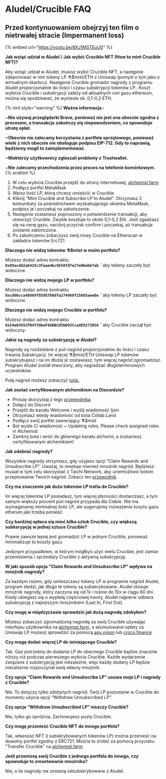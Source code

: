 # Aludel/Crucible FAQ

## **Przed kontynuowaniem obejrzyj ten film o nietrwałej stracie \(Impermanent loss\)**

{% embed url="https://youtu.be/8XJ1MSTEuU0" %}

**Jak wziąć udział w Aludel / Jak wybić Crucible NFT \(How to mint Crucible NFT\)?**

Aby wziąć udział w Aludel, musisz wybić Crucible NFT, a następnie zdeponować w nim tokeny LP ⚗️$mist/ETH z Uniswap \(pomyśl o tym jako o wirtualnym skarbcu\). Następnie Crucible gromadzi nagrody z programu Aludel proporcjonalnie do ilości i czasu subskrypcji tokenów LP.. Koszt wybicia Crucible i subskrypcji zależy od aktualnych cen gazu ethereum, można się spodziewać, że wyniesie ok. 0,1-0,2 ETH.

{% hint style="warning" %}
**Ważna informacja :**

~**Nie używaj przeglądarki Brave, ponieważ nie jest ona obecnie zgodna z procesem, a transakcja zakończy się niepowodzeniem, co spowoduje utratę opłat.**

**~Obecnie nie zalecamy korzystania z portfela sprzętowego, ponieważ wiele z nich obecnie nie obsługuje podpisu EIP-712. Gdy to naprawią, będziemy mogli to zaimplementować.**

**~Niektórzy użytkownicy zgłaszali problemy z Trustwallet.**

~**Nie zalecamy przechodzenia przez proces na telefonie komórkowym.**
{% endhint %}

1. W celu wybicia Crucible przejdź do strony internetowej, [alchemist.farm](https://alchemist.farm/)
2. Podłącz portfel MetaMask
3. Wpisz ilość LP, którą chcesz umieścić w Crucible.
4. Kliknij “Mint Crucible and Subscribe LP to Aludel”. Otrzymasz 2 komunikaty za pośrednictwem wyskakującego okienka MetaMask, podpisz je i poczekaj na zakończenie.
5. Następnie zostaniesz poproszony o potwierdzenie transakcji, aby utworzyć Crucible. Zwykle kosztuje to około 0,1-0,2 Eth. Jeśli zgadzasz się na cenę gazu, naciśnij przycisk confirm i poczekaj, aż transakcja zostanie zakończona.
6. Po zakończeniu zobaczysz swój nowy Crucible na Etherscan w zakładce tokenów Erc721.

**Dlaczego nie widzę tokenów ⚗️$mist w moim portfelu?**

Możesz dodać adres kontraktu **`0x88acdd2a6425c3faae4bc9650fd7e27e0bebb7ab`** ``aby tokeny zaczeły być widoczne.

**Dlaczego nie widzę mojego LP w portfelu?**

Możesz dodać adres kontraktu **`0xcd6bcca48069f8588780dfa274960f15685aee0e`** ``aby tokeny LP zaczeły być widoczne.

**Dlaczego nie widzę mojego Crucible w portfelu?**

Możesz dodać adres kontraktu **`0x54e0395CFB4f39beF66DBCd5bD93Cca4E9273D56`** ``aby Crucible zaczął być widoczny.

**Jakie są nagrody za subskrypcję w Aludel?**

Nagrody są rozdzielane z puli nagród proporcjonalnie do ilości i czasu trwania Subskrypcji. Im więcej ⚗️$mist/ETH Uniswap LP tokenów subskrybujesz i na im dłużej je zostawiasz, tym więcej nagród zgromadzisz. Program Aludel został stworzony, aby nagradzać długoterminowych uczestników.

Pulę nagród możesz zobaczyć [tutaj.](https://etherscan.io/address/0x04108d6e9a51bec5170f8fd953a156cf754ba541)

**Jak zostać certyfikowanym alchemikiem na Discordzie?**

* Proszę skorzystaj z tego [przewodnika](https://hackmd.io/@alchemistcoin/H1qJBNwLO)
* Dołącz do Discord
* Przejdź do kanału Welcome i wyślij wiadomość !join
* Otrzymasz wtedy wiadomość od bota Collab.Land
* Podłącz swój portfel zawierający ⚗️$mist
* Bot wyśle Ci wiadomość  ~ Updating roles, Please check assigned roles in Alchemist
* Zamknij bota i wróć do głównego kanału alchemii, a zostaniesz certyfikowanym alchemikiem!

**Jak odebrać nagrody?**

Wszystkie nagrody otrzymasz, gdy użyjesz opcji "Claim Rewards and Unsubscribe LP". Uważaj, to resetuje również mnożnik nagród. Będziesz musiał w tym celu skorzystać z Taichi Network, aby uniemożliwić botom przejmowanie Twoich nagród. Zobacz ten [przewodnik](https://hackmd.io/@alchemistcoin/HJWWIV1Pd).

**Czy ma znaczenie jak dużo tokenów LP trafia do Crucible?**

Im więcej tokenów LP posiadasz, tym więcej płynności dostarczasz, a tym samym większy procent puli nagród przypada dla Ciebie. Nie ma wymagananej minimalnej ilość LP, ale sugerujemy rozważenie kosztu gazu etherum jaki trzeba ponieść.

**Czy bardziej opłaca się mieć kilka sztuk Crucible, czy większą subksrypcję w jednej sztuce Crucible?**

Prawie zawsze lepiej jest gromadzić LP w jednym Crucible, ponieważ minimalizuje to koszty gazu.

Jedynym przypadkiem, w którym mógłbyś użyć wielu Crucible, jest zamiar przeniesienia / sprzedaży Crucible z aktywną subskrypcją.

**W jaki sposób opcja "Claim Rewards and Unsubscribe LP" wpływa na mnożnik nagrody?**

Za każdym razem, gdy umieszczasz tokeny LP w programie nagród Aludel, program śledzi, jak długo te tokeny są subskrybowane. Aludel stosuje mnożnik nagrody, który zaczyna się od 1x i rośnie do 10x w ciągu 60 dni. Kiedy ubiegasz się o wypłatę częściowej kwoty, Aludel najpierw odbiera subskrypcję z najniższym mnożnikiem \(Last In, First Out\).

**Czy mogę w międzyczasie sprawdzić jak dużą nagrodę zdobyłem?**

Możesz zobaczyć zgromadzoną nagrodę za swój Crucible używając interfejsu użytkownika na [alchemist.farm](https://alchemist.farm), a skumulowane opłaty za Uniswap LP możesz sprawdzić za pomocą [apy.vision](https://apy.vision/) lub [croco.finance](https://croco.finance/)

**Czy mogę dodać więcej LP do istniejącego Crucible?**

Tak. Gaz potrzebny do dodania LP do obecnego Crucible będzie znacznie niższy niż podczas pierwszego wybicia Crucible. Każde wydarzenie związane z subskrypcją jest niezależne, więc każdy dodany LP będzie niezależnie rozpoczynał swój własny mnożnik.

**Czy opcja “Claim Rewards and Unsubscribe LP” usuwa moje LP i nagrody z Crucible?**

Nie. To dotyczy tylko zdobytych nagród. Twój LP pozostanie w Crucible do momentu użycia opcji “Withdraw Unsubscribed LP”.

**Czy opcja “Withdraw Unsubscribed LP” niszczy Crucible?**

Nie, tylko go opróżnia. Zachowujesz pusty Crucible.

**Czy mogę przenieść Crucible NFT do innego portfela?**

Tak, własność NFT \(i subskrybowanych tokenów LP\) można przenieść na dowolny portfel zgodny z ERC721. Można to zrobić za pomocą przycisku "Transfer Crucible" na [alchemist.farm](https://alchemist.farm/)

**Jeśli przeniosę swój Crucible z jednego portfela do innego, czy spowoduje to zresetowanie mnożnika?**

Nie, o ile nagrody nie zostaną odsubskrybowane z Aludel.

